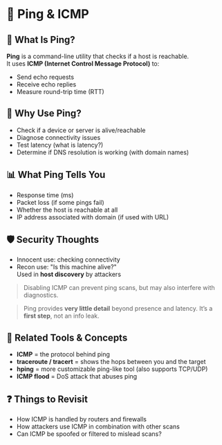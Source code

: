 # 📘 Ping & ICMP

## 🧠 What Is Ping?

**Ping** is a command-line utility that checks if a host is reachable.  
It uses **ICMP (Internet Control Message Protocol)** to:
- Send echo requests
- Receive echo replies
- Measure round-trip time (RTT)

## 🎯 Why Use Ping?

- Check if a device or server is alive/reachable
- Diagnose connectivity issues
- Test latency (what is latency?)
- Determine if DNS resolution is working (with domain names)

## 📊 What Ping Tells You

- Response time (ms)
- Packet loss (if some pings fail)
- Whether the host is reachable at all
- IP address associated with domain (if used with URL)

## 🛡️ Security Thoughts

- Innocent use: checking connectivity  
- Recon use: "Is this machine alive?"  
  Used in **host discovery** by attackers

> Disabling ICMP can prevent ping scans, but may also interfere with diagnostics.

> Ping provides **very little detail** beyond presence and latency. It’s a **first step**, not an info leak.

## 🧩 Related Tools & Concepts

- **ICMP** = the protocol behind ping
- **traceroute / tracert** = shows the hops between you and the target
- **hping** = more customizable ping-like tool (also supports TCP/UDP)
- **ICMP flood** = DoS attack that abuses ping

## ❓ Things to Revisit

- How ICMP is handled by routers and firewalls  
- How attackers use ICMP in combination with other scans  
- Can ICMP be spoofed or filtered to mislead scans?
